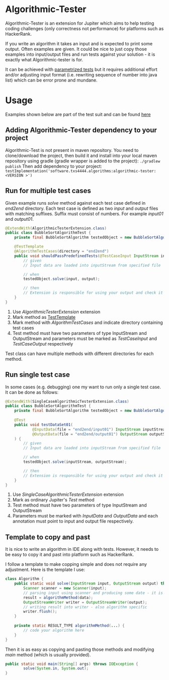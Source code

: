 # Algorithmic-Tester

Algorithmic-Tester is an extension for Jupiter which aims to help testing coding challenges (only correctness not performance) for platforms such as HackerRank.

If you write an algorithm it takes an input and is expected to print some output.
Often examples are given. It could be nice to just copy those examples into input/output files and run tests against your solution - it is exactly what Algorithmic-tester is for.

It can be achieved with [parametrized tests](https://junit.org/junit5/docs/current/user-guide/#writing-tests-parameterized-tests) but
it requires additional effort and/or adjusting input format (i.e. rewriting sequence of number into java list) which can be error prone and mundane.

# Usage
Examples shown below are part of the test suit and can be found [here](src/test/java/software/txs4444/algorithms/tester/junit/extension/end2end)

## Adding Algorithmic-Tester dependency to your project
Algorithmic-Test is not present in maven repository. You need to clone/download the project, then build it and install into your local maven repository using gradle (gradle wrapper is added to the project):
```./gradlew publish```
Then add dependency to your project:
```testImplementation('software.txs4444.algorithms:algorithmic-tester:<VERSION >')```

## Run for multiple test cases
Given example runs *solve* method against each test case defined in *end2end* directory. Each test case is defined as two *input* and *output* files 
with matching suffixes. Suffix must consist of numbers. For example *input01* and *output01*.  

```java
@ExtendWith(AlgorithmicTesterExtension.class)
public class BubbleSortAlgorithmTest {
    private final BubbleSortAlgorithm testedObject = new BubbleSortAlgorithm();

    @TestTemplate
    @AlgorithmTestCases(directory = "end2end")
    public void shouldPassPredefinedTests(@TestCaseInput InputStream input, @TestCaseOutput OutputStream output) {
        // given
        // Input data are loaded into inputStream from specified file

        // when
        testedObject.solve(input, output);

        // then
        // Extension is responsible for using your output and check it against content of the file specified by annotation
    }
}
```
 
1) Use *AlgorithmicTesterExtension* extension
2) Mark method as [TestTemplate](https://junit.org/junit5/docs/current/user-guide/#writing-tests-test-templates)
3) Mark method with *AlgorithmTestCases* and indicate directory containing test cases
4) Test method must have two parameters of type InputStream and OutputStream and parameters must be marked as *TestCaseInput* and *TestCaseOutput* respectively

Test class can have multiple methods with different directories for each method.

## Run single test case
In some cases (e.g. debugging) one my want to run only a single test case. It can be done as follows:

```java
@ExtendWith(SingleCaseAlgorithmicTesterExtension.class)
public class BubbleSortAlgorithmTest {
    private final BubbleSortAlgorithm testedObject = new BubbleSortAlgorithm();
    
    @Test
    public void testDataSet01(
            @InputData(file = "end2end/input01") InputStream inputStream,
            @OutputData(file = "end2end/output01") OutputStream outputStream
    ) {
        // given
        // Input data are loaded into inputStream from specified file

        // when
        testedObject.solve(inputStream, outputStream);

        // then
        // Extension is responsible for using your output and check it against content of the file specified by annotation
    }
}
```

1) Use *SingleCaseAlgorithmicTesterExtension* extension
2) Mark as ordinary Jupiter's *Test* method 
3) Test method must have two parameters of type InputStream and OutputStream
4) Parameters must be marked with *InputData* and *OutputData* and each annotation must point to input and output file respectively. 

## Template to copy and past
It is nice to write an algorithm in IDE along with tests. However, it needs to be easy to copy it and past into platform such as HackerRank.

I follow a template to make copping simple and does not require any adjustment.
Here is the template I use:
```java
class Algorithm {
    public static void solve(InputStream input, OutputStream output) throws IOException {
        Scanner scanner = new Scanner(input);
        // parsing input using scanner and producing some date - it is algorithm specific and cannot be avoided
        result = algorithmMethod(data);
        OutputStreamWriter writer = OutputStreamWriter(output);
        // writing result into writer - also algorithm specific
        writer.flush();
    }
    
    private static RESULT_TYPE algorithmMethod(...) {
        // code your algorithm here
    }
}
```

Then it is as easy as copying and pasting those methods and modifying *main* method (which is usually provided).
```java
public static void main(String[] args) throws IOException {
        solve(System.in, System.out);
}
```